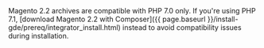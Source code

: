 <div markdown="1">

<div class="bs-callout bs-callout-warning" markdown="1">
Magento 2.2 archives are compatible with PHP 7.0 only. If you're using PHP 7.1, [download Magento 2.2 with Composer]({{ page.baseurl }}/install-gde/prereq/integrator_install.html) instead to avoid compatibility issues during installation.
</div>
